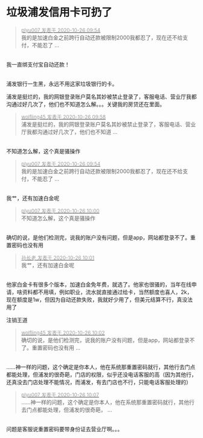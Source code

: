 # 垃圾浦发信用卡可扔了


<div class="quote"><blockquote><font size="2"><a href="https://www.hostloc.com/forum.php?mod=redirect&amp;goto=findpost&amp;pid=9352601&amp;ptid=758462" target="_blank"><font color="#999999">plyu007 发表于 2020-10-26 09:54</font></a></font><br />
我的是加速白金之前跨行自动还款被限制2000我都忍了，现在还不给支付，不能忍了 ...</blockquote></div><br />
我一直绑支付宝自动还款！<br />
<br />
<img src="static/image/smiley/default/lol.gif" smilieid="12" border="0" alt="" />

浦发银行一生黑，永远不用这家垃圾银行的卡。

浦发是挺烂的，我的网银登录账户莫名其妙被禁止登录了，客服电话、营业厅我都沟通过好几次了，他们也不知道怎么解。。。关键我的房贷还在里面。<img id="aimg_MA1w5" onclick="zoom(this, this.src, 0, 0, 0)" class="zoom" src="https://cdn.jsdelivr.net/gh/hishis/forum-master/public/images/patch.gif" onmouseover="img_onmouseoverfunc(this)" onload="thumbImg(this)" border="0" alt="" />

<div class="quote"><blockquote><font size="2"><a href="https://www.hostloc.com/forum.php?mod=redirect&amp;goto=findpost&amp;pid=9352635&amp;ptid=758462" target="_blank"><font color="#999999">wolfling45 发表于 2020-10-26 09:58</font></a></font><br />
浦发是挺烂的，我的网银登录账户莫名其妙被禁止登录了，客服电话、营业厅我都沟通过好几次了，他们也不知道 ...</blockquote></div><br />
不知道怎么解，这个真是骚操作

<div class="quote"><blockquote><font size="2"><a href="https://www.hostloc.com/forum.php?mod=redirect&amp;goto=findpost&amp;pid=9352601&amp;ptid=758462" target="_blank"><font color="#999999">plyu007 发表于 2020-10-26 09:54</font></a></font><br />
我的是加速白金之前跨行自动还款被限制2000我都忍了，现在还不给支付，不能忍了 ...</blockquote></div><br />
我艹，还有加速白金呢

<div class="quote"><blockquote><font size="2"><a href="https://www.hostloc.com/forum.php?mod=redirect&amp;goto=findpost&amp;pid=9352649&amp;ptid=758462" target="_blank"><font color="#999999">plyu007 发表于 2020-10-26 10:00</font></a></font><br />
不知道怎么解，这个真是骚操作</blockquote></div><br />
确切的说，是他们检测完，说我的账户没有问题，但是app，网站都登录不了。重置密码也没有用<img id="aimg_twAW2" onclick="zoom(this, this.src, 0, 0, 0)" class="zoom" src="https://cdn.jsdelivr.net/gh/hishis/forum-master/public/images/patch.gif" onmouseover="img_onmouseoverfunc(this)" onload="thumbImg(this)" border="0" alt="" />

<div class="quote"><blockquote><font size="2"><a href="https://www.hostloc.com/forum.php?mod=redirect&amp;goto=findpost&amp;pid=9352651&amp;ptid=758462" target="_blank"><font color="#999999">孙长老 发表于 2020-10-26 10:01</font></a></font><br />
我艹，还有加速白金呢</blockquote></div><br />
他家白金卡有很多个版本，加速白金免年费，就选了。他家也很骚的，当年在线申请，啥资料都不用填，例如职业，流水就直接通过给卡，当然额度也喜人，2k，现在额度是1w，但因为自动还款失败，我就好少用了，但美元结算不行，真没法用了

注销王道

<div class="quote"><blockquote><font size="2"><a href="https://www.hostloc.com/forum.php?mod=redirect&amp;goto=findpost&amp;pid=9352662&amp;ptid=758462" target="_blank"><font color="#999999">wolfling45 发表于 2020-10-26 10:02</font></a></font><br />
确切的说，是他们检测完，说我的账户没有问题，但是app，网站都登录不了。重置密码也没有用 ...</blockquote></div><br />
……神一样的问题，这个确定是你本人，他在系统那重置密码就行，其他行去门点都能处理，但浦发的很奇葩，门店的权限，似乎还没电话客服的高<img src="static/image/smiley/yct/010.gif" smilieid="41" border="0" alt="" />（因为其他行，还真没去门店处理不能情况，而浦发，有去门店也不行，只能电话客服处理的）

<div class="quote"><blockquote><font size="2"><a href="https://www.hostloc.com/forum.php?mod=redirect&amp;goto=findpost&amp;pid=9352685&amp;ptid=758462" target="_blank"><font color="#999999">plyu007 发表于 2020-10-26 10:07</font></a></font><br />
……神一样的问题，这个确定是你本人，他在系统那重置密码就行，其他行去门点都能处理，但浦发的很奇葩， ...</blockquote></div><br />
问题是客服说重置密码要带身份证去营业厅啊。。。<img id="aimg_G6bDt" onclick="zoom(this, this.src, 0, 0, 0)" class="zoom" src="https://cdn.jsdelivr.net/gh/hishis/forum-master/public/images/patch.gif" onmouseover="img_onmouseoverfunc(this)" onload="thumbImg(this)" border="0" alt="" />

